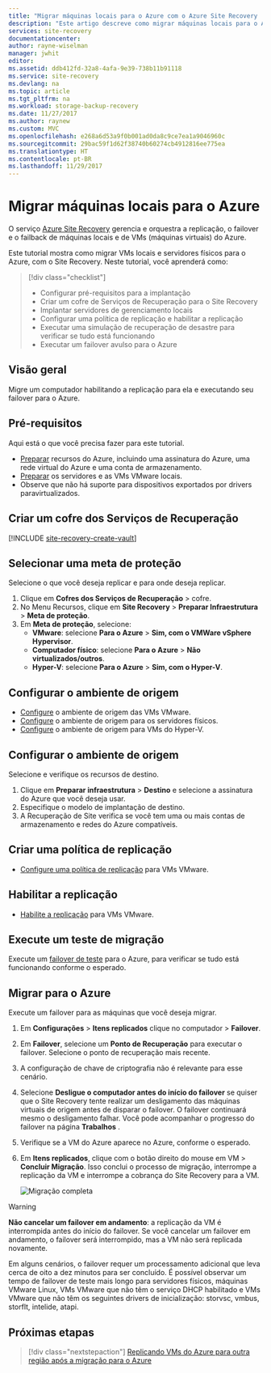 ```yaml
---
title: "Migrar máquinas locais para o Azure com o Azure Site Recovery | Microsoft Docs"
description: "Este artigo descreve como migrar máquinas locais para o Azure, usando o Azure Site Recovery."
services: site-recovery
documentationcenter: 
author: rayne-wiselman
manager: jwhit
editor: 
ms.assetid: ddb412fd-32a8-4afa-9e39-738b11b91118
ms.service: site-recovery
ms.devlang: na
ms.topic: article
ms.tgt_pltfrm: na
ms.workload: storage-backup-recovery
ms.date: 11/27/2017
ms.author: raynew
ms.custom: MVC
ms.openlocfilehash: e268a6d53a9f0b001ad0da8c9ce7ea1a9046960c
ms.sourcegitcommit: 29bac59f1d62f38740b60274cb4912816ee775ea
ms.translationtype: HT
ms.contentlocale: pt-BR
ms.lasthandoff: 11/29/2017
---
```

# <a name="migrate-on-premises-machines-to-azure"></a>Migrar máquinas locais para o Azure

O serviço [Azure Site Recovery](../site-recovery-overview.md) gerencia e orquestra a replicação, o failover e o failback de máquinas locais e de VMs (máquinas virtuais) do Azure.

Este tutorial mostra como migrar VMs locais e servidores físicos para o Azure, com o Site Recovery. Neste tutorial, você aprenderá como:

> [!div class="checklist"]
> * Configurar pré-requisitos para a implantação
> * Criar um cofre de Serviços de Recuperação para o Site Recovery
> * Implantar servidores de gerenciamento locais
> * Configurar uma política de replicação e habilitar a replicação
> * Executar uma simulação de recuperação de desastre para verificar se tudo está funcionando
> * Executar um failover avulso para o Azure

## <a name="overview"></a>Visão geral

Migre um computador habilitando a replicação para ela e executando seu failover para o Azure.


## <a name="prerequisites"></a>Pré-requisitos

Aqui está o que você precisa fazer para este tutorial.

- [Preparar](../tutorial-prepare-azure.md) recursos do Azure, incluindo uma assinatura do Azure, uma rede virtual do Azure e uma conta de armazenamento.
- [Preparar](../tutorial-prepare-on-premises-vmware.md) os servidores e as VMs VMware locais.
- Observe que não há suporte para dispositivos exportados por drivers paravirtualizados.


## <a name="create-a-recovery-services-vault"></a>Criar um cofre dos Serviços de Recuperação

[!INCLUDE [site-recovery-create-vault](../../../includes/site-recovery-create-vault.md)]

## <a name="select-a-protection-goal"></a>Selecionar uma meta de proteção

Selecione o que você deseja replicar e para onde deseja replicar.
1. Clique em **Cofres dos Serviços de Recuperação** > cofre.
2. No Menu Recursos, clique em **Site Recovery** > **Preparar Infraestrutura** > **Meta de proteção**.
3. Em **Meta de proteção**, selecione:
    - **VMware**: selecione **Para o Azure** > **Sim, com o VMWare vSphere Hypervisor**.
    - **Computador físico**: selecione **Para o Azure** > **Não virtualizados/outros**.
    - **Hyper-V**: selecione **Para o Azure** > **Sim, com o Hyper-V**.


## <a name="set-up-the-source-environment"></a>Configurar o ambiente de origem

- [Configure](../tutorial-vmware-to-azure.md#set-up-the-source-environment) o ambiente de origem das VMs VMware.
- [Configure](../tutorial-physical-to-azure.md#set-up-the-source-environment) o ambiente de origem para os servidores físicos.
- [Configure](../tutorial-hyper-v-to-azure.md#set-up-the-source-environment) o ambiente de origem para VMs do Hyper-V.

## <a name="set-up-the-target-environment"></a>Configurar o ambiente de origem

Selecione e verifique os recursos de destino.

1. Clique em **Preparar infraestrutura** > **Destino** e selecione a assinatura do Azure que você deseja usar.
2. Especifique o modelo de implantação de destino.
3. A Recuperação de Site verifica se você tem uma ou mais contas de armazenamento e redes do Azure compatíveis.

## <a name="create-a-replication-policy"></a>Criar uma política de replicação

- [Configure uma política de replicação](../tutorial-vmware-to-azure.md#create-a-replication-policy) para VMs VMware.


## <a name="enable-replication"></a>Habilitar a replicação

- [Habilite a replicação](../tutorial-vmware-to-azure.md#enable-replication) para VMs VMware.


## <a name="run-a-test-migration"></a>Execute um teste de migração

Execute um [failover de teste](../tutorial-dr-drill-azure.md) para o Azure, para verificar se tudo está funcionando conforme o esperado.


## <a name="migrate-to-azure"></a>Migrar para o Azure

Execute um failover para as máquinas que você deseja migrar.

1. Em **Configurações** > **Itens replicados** clique no computador > **Failover**.
2. Em **Failover**, selecione um **Ponto de Recuperação** para executar o failover. Selecione o ponto de recuperação mais recente.
3. A configuração de chave de criptografia não é relevante para esse cenário.
4. Selecione **Desligue o computador antes do início do failover** se quiser que o Site Recovery tente realizar um desligamento das máquinas virtuais de origem antes de disparar o failover. O failover continuará mesmo o desligamento falhar. Você pode acompanhar o progresso do failover na página **Trabalhos** .
5. Verifique se a VM do Azure aparece no Azure, conforme o esperado.
6. Em **Itens replicados**, clique com o botão direito do mouse em VM > **Concluir Migração**. Isso conclui o processo de migração, interrompe a replicação da VM e interrompe a cobrança do Site Recovery para a VM.

    ![Migração completa](./media/tutorial-migrate-on-premises-to-azure/complete-migration.png)


> [!WARNING]
> **Não cancelar um failover em andamento**: a replicação da VM é interrompida antes do início do failover. Se você cancelar um failover em andamento, o failover será interrompido, mas a VM não será replicada novamente.

Em alguns cenários, o failover requer um processamento adicional que leva cerca de oito a dez minutos para ser concluído. É possível observar um tempo de failover de teste mais longo para servidores físicos, máquinas VMware Linux, VMs VMware que não têm o serviço DHCP habilitado e VMs VMware que não têm os seguintes drivers de inicialização: storvsc, vmbus, storflt, intelide, atapi.


## <a name="next-steps"></a>Próximas etapas

> [!div class="nextstepaction"]
> [Replicando VMs do Azure para outra região após a migração para o Azure](site-recovery-azure-to-azure-after-migration.md)
